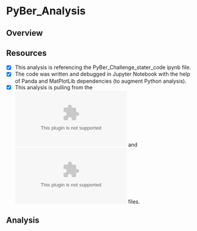 # PyBer_Analysis

## Overview

## Resources 

- [x] This analysis is referencing the PyBer_Challenge_stater_code ipynb file. 
 - [x] The code was written and debugged in Jupyter Notebook with the help of Panda and MatPlotLib dependencies (to augment Python analysis).
 - [x] This analysis is pulling from the ![city_data.csv](https://github.com/TamaraGR/PyBer_Analysis/blob/main/Resources/city_data.csv) and ![ride_data.csv](https://github.com/TamaraGR/PyBer_Analysis/blob/main/Resources/ride_data.csv) files. 

## Analysis
